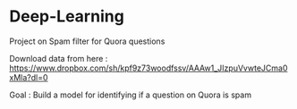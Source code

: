 # Deep-Learning

Project on Spam filter for Quora questions 

Download data from here : https://www.dropbox.com/sh/kpf9z73woodfssv/AAAw1_JIzpuVvwteJCma0xMla?dl=0

Goal : Build a model for identifying if a question on Quora is spam 
